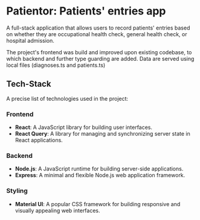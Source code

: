 # Patientor: Patients' entries app

A full-stack application that allows users to record patients' entries based on whether they are occupational health check, general health check, or hospital admission.

The project's frontend was build and improved upon existing codebase, to which backend and further type guarding are added. Data are served using local files (diagnoses.ts and patients.ts)

## Tech-Stack

A precise list of technologies used in the project:

### Frontend

- **React**: A JavaScript library for building user interfaces.
- **React Query**: A library for managing and synchronizing server state in React applications.

### Backend

- **Node.js**: A JavaScript runtime for building server-side applications.
- **Express**: A minimal and flexible Node.js web application framework.

### Styling

- **Material UI**: A popular CSS framework for building responsive and visually appealing web interfaces.

